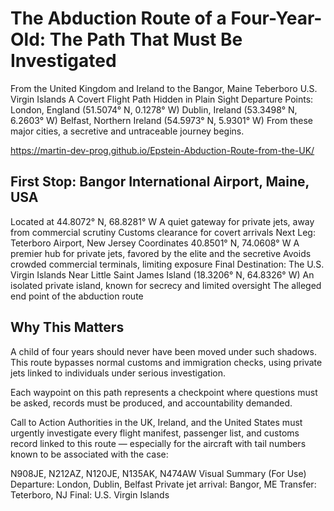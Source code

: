 # The Abduction Route of a Four-Year-Old: The Path That Must Be Investigated

From the United Kingdom and Ireland to the Bangor, Maine Teberboro U.S. Virgin Islands
A Covert Flight Path Hidden in Plain Sight
Departure Points:
London, England (51.5074° N, 0.1278° W)
Dublin, Ireland (53.3498° N, 6.2603° W)
Belfast, Northern Ireland (54.5973° N, 5.9301° W)
From these major cities, a secretive and untraceable journey begins.

https://martin-dev-prog.github.io/Epstein-Abduction-Route-from-the-UK/

## First Stop: Bangor International Airport, Maine, USA
Located at 44.8072° N, 68.8281° W
A quiet gateway for private jets, away from commercial scrutiny
Customs clearance for covert arrivals
Next Leg: Teterboro Airport, New Jersey
Coordinates 40.8501° N, 74.0608° W
A premier hub for private jets, favored by the elite and the secretive
Avoids crowded commercial terminals, limiting exposure
Final Destination: The U.S. Virgin Islands
Near Little Saint James Island (18.3206° N, 64.8326° W)
An isolated private island, known for secrecy and limited oversight
The alleged end point of the abduction route

## Why This Matters
A child of four years should never have been moved under such shadows. This route bypasses normal customs and immigration checks, using private jets linked to individuals under serious investigation.

Each waypoint on this path represents a checkpoint where questions must be asked, records must be produced, and accountability demanded.

Call to Action
Authorities in the UK, Ireland, and the United States must urgently investigate every flight manifest, passenger list, and customs record linked to this route — especially for the aircraft with tail numbers known to be associated with the case:

N908JE, N212AZ, N120JE, N135AK, N474AW
Visual Summary (For Use)
Departure: London, Dublin, Belfast
Private jet arrival: Bangor, ME
Transfer: Teterboro, NJ
Final: U.S. Virgin Islands
